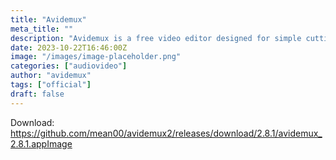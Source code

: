 ```yaml
---
title: "Avidemux"
meta_title: ""
description: "Avidemux is a free video editor designed for simple cutting, filtering and encoding tasks"
date: 2023-10-22T16:46:00Z
image: "/images/image-placeholder.png"
categories: ["audiovideo"]
author: "avidemux"
tags: ["official"]
draft: false
---
```


Download: https://github.com/mean00/avidemux2/releases/download/2.8.1/avidemux_2.8.1.appImage